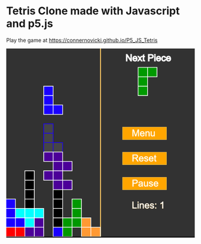 # Tetris Clone made with Javascript and p5.js
Play the game at https://connernovicki.github.io/P5_JS_Tetris

![alt text](Tetris.PNG)

